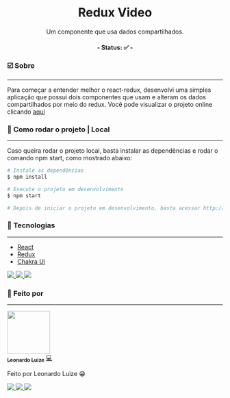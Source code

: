 <h1 align="center">
    Redux Video
</h1>
<p align="center">Um componente que usa dados compartilhados.</p>

<h4 align="center"> 
	- Status: ✅ -
</h4>

### ☑️ Sobre
---

<p>
  Para começar a entender melhor o react-redux, desenvolvi
  uma simples aplicação que possui dois componentes que usam e 
  alteram os dados compartilhados por meio do redux. Você pode
	visualizar o projeto online clicando <a target="_blank" href="https://redux-video-player.vercel.app/" >aqui</a>
</p>

### 🔌 Como rodar o projeto | Local
---
Caso queira rodar o projeto local, basta instalar as dependências e rodar o comando npm start, como mostrado abaixo:

```bash
# Instale as dependências
$ npm install

# Execute o projeto em desenvolvimento
$ npm start

# Depois de iniciar o projeto em desenvolvimento, basta acessar http://localhost:3000/
```

### 🔋 Tecnologias
---

- [React](https://pt-br.reactjs.org/)
- [Redux](https://react-redux.js.org/)
- [Chakra Ui](https://chakra-ui.com/)
<a target="_new" href="https://pt-br.reactjs.org">
  <img src="https://img.shields.io/badge/ReactJs%20-%61DAFB33.svg?&style=for-the-badge&logo=react&logoColor=black&color=61DAFB"/>
</a>
<a target="_new" href="https://react-redux.js.org/">
  <img src="https://img.shields.io/badge/Redux%20-%61DAFB33.svg?&style=for-the-badge&logo=redux&logoColor=white&color=764ABC"/>
</a>
<a target="_new" href="https://chakra-ui.com/">
  <img src="https://img.shields.io/badge/Chakra Ui%20-%61DAFB33.svg?&style=for-the-badge&logo=chakraui&logoColor=white&color=6ACACE"/>
</a>

### 🎲 Feito por
---

<a href="https://github.com/LeonardoLuize">
 <img src="https://avatars.githubusercontent.com/u/74014082?v=4" width="100px;"/>
 <br />
 <sub><b>Leonardo Luize</b></sub></a> <a href="https://github.com/LeonardoLuize" >💻</a>


Feito por Leonardo Luize 😁

<a target="_new" href="https://www.linkedin.com/in/leonardoluize/">
  <img src="https://img.shields.io/badge/Codepen%20-%61DAFB33.svg?&style=for-the-badge&logo=codepen&logoColor=white&color=161B22"/>
</a>
<a target="_new" href="https://www.linkedin.com/in/leonardoluize/">
  <img src="https://img.shields.io/badge/Linkedin%20-%61DAFB33.svg?&style=for-the-badge&logo=linkedin&logoColor=white&color=0A66C2"/>
</a>
<a target="_new" href="mailto:leonardo.luize2@gmail.com">
  <img src="https://img.shields.io/badge/Email%20-%61DAFB33.svg?&style=for-the-badge&logo=gmail&logoColor=white&color=CF3A2F"/>
</a>

